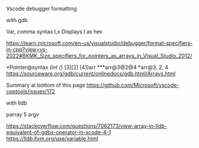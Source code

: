 Vscode debugger formatting 

with gdb

Var, comma syntax 
I,x   Displays I as hex 

https://learn.microsoft.com/en-us/visualstudio/debugger/format-specifiers-in-cpp?view=vs-2022#BKMK_Size_specifiers_for_pointers_as_arrays_in_Visual_Studio_2012/

*Pointer@syntax
*(int (*) [3][2] [4])arr
***arr@3@2@4
*arr@3, 2, 4
https://sourceware.org/gdb/current/onlinedocs/gdb.html/Arrays.html



Summary at bottom of this page
https://github.com/Microsoft/vscode-cpptools/issues/172


with lldb

parray 5 argv

https://stackoverflow.com/questions/7062173/view-array-in-lldb-equivalent-of-gdbs-operator-in-xcode-4-1
https://lldb.llvm.org/use/variable.html
